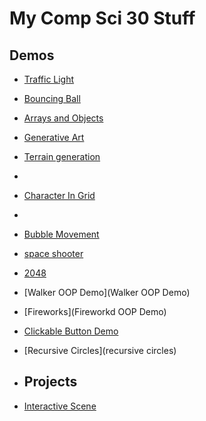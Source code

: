 # My Comp Sci 30 Stuff

## Demos
- [Traffic Light](https://editor.p5js.org/schellenberg/sketches/j90CLq8bd)
- [Bouncing Ball](https://editor.p5js.org/2503920/sketches/etHWFK6W8)
- [Arrays and Objects](circles)
- [Generative Art](art)
- [Terrain generation](terrain)
- 
- [Character In Grid](character)
- 
- [Bubble Movement](bubble)
- [space shooter](space-shooter)
- [2048](2048)
- [Walker OOP Demo](Walker OOP Demo)
- [Fireworks](Fireworkd OOP Demo)
- [Clickable Button Demo](Clickable)
- [Recursive Circles](recursive circles)

- ## Projects
- [Interactive Scene](http://127.0.0.1:5500/Scene/)